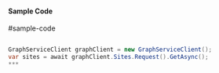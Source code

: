 #### Sample Code
#sample-code 

```C#

GraphServiceClient graphClient = new GraphServiceClient();
var sites = await graphClient.Sites.Request().GetAsync();
*** 

```